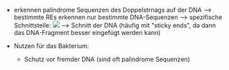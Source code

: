 - erkennen palindrome Sequenzen des Doppelstrnags auf der DNA --> bestimmte REs erkennen nur bestimmte DNA-Sequenzen --> spezifische Schnittstelle:
![](Pasted%20image%2020240115102110.png)
--> Schnitt der DNA (häufig mit "sticky ends", da dann das DNA-Fragment besser eingefügt werden kann)

- Nutzen für das Bakterium:
	- Schutz vor fremder DNA (sind oft palindrome Sequenzen)

